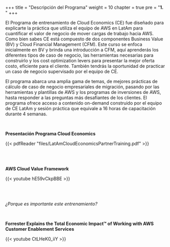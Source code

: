 +++ 
title = "Descripción del Programa" 
weight = 10
chapter = true
pre = "<b>1. </b>"
+++

El Programa de entrenamiento de Cloud Economics (CE) fue diseñado para explicarte la práctica que utiliza el equipo de AWS en LatAm para cuantificar el valor de negocio de mover cargas de trabajo hacia AWS. Como bien sabes CE está compuesto de dos componentes Business Value (BV) y Cloud Financial Management (CFM). Este curso se enfoca inicialmente en BV y brinda una introducción a CFM, aquí aprenderás los diferentes tipos de caso de negocio, las herramientas necesarias para construirlo y los cost optimization levers para presentar la mejor oferta costo, eficiente  para el cliente. También tendrás la oportunidad de practicar un caso de negocio supervisado por el equipo de CE.

El programa abarca una amplia gama de temas, de mejores prácticas de cálculo de caso de negocio empresariales de migración, pasando por las herramientas y plantillas de AWS y los programas de inversiones de AWS, hasta responder a las preguntas más desafiantes de los clientes. El programa ofrece acceso a contenido on-demand construido por el equipo de CE LatAm y sesión práctica que equivale a 16 horas de capacitación durante 4 semanas.

<br>

**Presentación Programa Cloud Economics**

{{< pdfReader "files/LatAmCloudEconomicsPartnerTraining.pdf" >}}

<br><br>

**AWS Cloud Value Framework**

{{< youtube hE59vCkpBBE >}}

<br><br>

*¿Porque es importante este entrenamiento?*

<br>

**Forrester Explains the Total Economic Impact™ of Working with AWS Customer Enablement Services**

{{< youtube CtLHeK0_iiY >}}